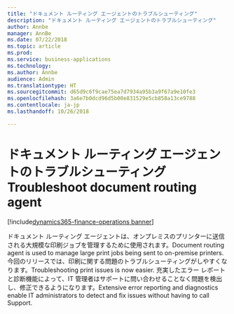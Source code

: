 ```yaml
---
title: "ドキュメント ルーティング エージェントのトラブルシューティング"
description: "ドキュメント ルーティング エージェントのトラブルシューティング"
author: Annbe
manager: AnnBe
ms.date: 07/22/2018
ms.topic: article
ms.prod: 
ms.service: business-applications
ms.technology: 
ms.author: Annbe
audience: Admin
ms.translationtype: HT
ms.sourcegitcommit: d65d9c6f9cae75ea7d7934a95b3a9f67a9e10fe3
ms.openlocfilehash: 3a6e7b0dcd96d5b00e831529e5cb858a13ce9788
ms.contentlocale: ja-jp
ms.lasthandoff: 10/26/2018

---
```

#  <a name="troubleshoot-document-routing-agent"></a><span data-ttu-id="ae091-103">ドキュメント ルーティング エージェントのトラブルシューティング</span><span class="sxs-lookup"><span data-stu-id="ae091-103">Troubleshoot document routing agent</span></span>

[!include[dynamics365-finance-operations banner](../includes/dynamics365-finance-operations.md)]



<span data-ttu-id="ae091-104">ドキュメント ルーティング エージェントは、オンプレミスのプリンターに送信される大規模な印刷ジョブを管理するために使用されます。</span><span class="sxs-lookup"><span data-stu-id="ae091-104">Document routing agent is used to manage large print jobs being sent to on-premise printers.</span></span> <span data-ttu-id="ae091-105">今回のリリースでは、印刷に関する問題のトラブルシューティングがしやすくなります。</span><span class="sxs-lookup"><span data-stu-id="ae091-105">Troubleshooting print issues is now easier.</span></span> <span data-ttu-id="ae091-106">充実したエラー レポートと診断機能によって、IT 管理者はサポートに問い合わせることなく問題を検出し、修正できるようになります。</span><span class="sxs-lookup"><span data-stu-id="ae091-106">Extensive error reporting and diagnostics enable IT administrators to detect and fix issues without having to call Support.</span></span>


